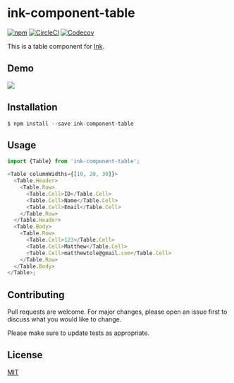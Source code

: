 # ink-component-table

[![npm](https://img.shields.io/npm/v/ink-component-table?style=for-the-badge&logo=npm)](https://www.npmjs.com/package/ink-component-table) [![CircleCI](https://img.shields.io/circleci/build/github/matthewtole/ink-component-table?style=for-the-badge&logo=circleci)](https://circleci.com/gh/matthewtole/ink-component-table) [![Codecov](https://img.shields.io/codecov/c/github/matthewtole/ink-component-table?style=for-the-badge&logo=codecov)](https://codecov.io/gh/matthewtole/ink-component-table)

This is a table component for [Ink](https://github.com/vadimdemedes/ink).

## Demo

![](https://i.imgur.com/MUv6kru.gif)

## Installation

```
$ npm install --save ink-component-table
```

## Usage

```js
import {Table} from 'ink-component-table';

<Table columnWidths={[10, 20, 30]}>
  <Table.Header>
    <Table.Row>
      <Table.Cell>ID</Table.Cell>
      <Table.Cell>Name</Table.Cell>
      <Table.Cell>Email</Table.Cell>
    </Table.Row>
  </Table.Header>
  <Table.Body>
    <Table.Row>
      <Table.Cell>123</Table.Cell>
      <Table.Cell>Matthew</Table.Cell>
      <Table.Cell>matthewtole@gmail.com</Table.Cell>
    </Table.Row>
  </Table.Body>
</Table>;
```

## Contributing

Pull requests are welcome. For major changes, please open an issue first to discuss what you would like to change.

Please make sure to update tests as appropriate.

## License

[MIT](https://choosealicense.com/licenses/mit/)
